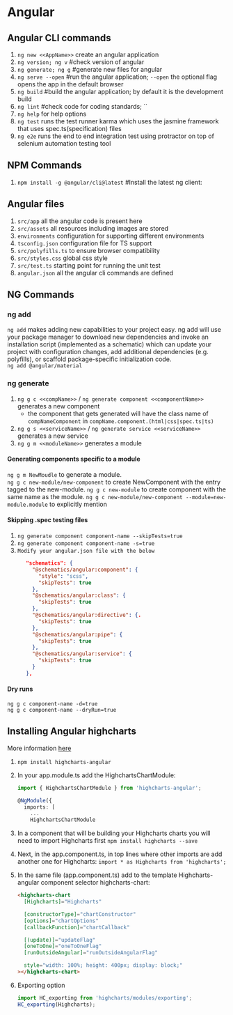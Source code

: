 # Angular

## Angular CLI commands

1. `ng new <<AppName>>` create an angular application
2. `ng version; ng v` #check version of angular
3. `ng generate; ng g` #generate new files for angular
4. `ng serve --open` #run the angular application; `--open` the optional flag opens the app in the default browser
5. `ng build` #build the angular application; by default it is the development build
6. `ng lint` #check code for coding standards; ``
7. `ng help` for help options
8. `ng test` runs the test runner karma which uses the jasmine framework that uses spec.ts(specification) files
9. `ng e2e` runs the end to end integration test using protractor on top of selenium automation testing tool

## NPM Commands

1. `npm install -g @angular/cli@latest` #Install the latest ng client:

## Angular files

1. `src/app` all the angular code is present here
2. `src/assets` all resources including images are stored
3. `environments` configuration for supporting different environments
4. `tsconfig.json` configuration file for TS support
5. `src/polyfills.ts` to ensure browser compatibility
6. `src/styles.css` global css style
7. `src/test.ts` starting point for running the unit test
8. `angular.json` all the angular cli commands are defined

## NG Commands

### ng add

`ng add` makes adding new capabilities to your project easy. ng add will use your package manager to download new dependencies and invoke an installation script (implemented as a schematic) which can update your project with configuration changes, add additional dependencies (e.g. polyfills), or scaffold package-specific initialization code.  
`ng add @angular/material`

### ng generate

1. `ng g c <<compName>>` / `ng generate component <<componentName>>` generates a new component
    - the component that gets generated will have the class name of `compNameComponent` in `compName.component.(html|css|spec.ts|ts)`
2. `ng g s <<serviceName>>` / `ng generate service <<serviceName>>` generates a new service
3. `ng g m <<moduleName>>` generates a module

#### Generating components specific to a module

`ng g m NewMoudle` to generate a module.  
`ng g c new-module/new-component` to create NewComponent with the entry tagged to the new-module.
`ng g c new-module` to create component with the same name as the module.
`ng g c new-module/new-component --module=new-module.module` to explicitly mention

#### Skipping .spec testing files

1. `ng generate component component-name --skipTests=true`
2. `ng generate component component-name -s=true`
3. `Modify your angular.json file with the below`

```json
      "schematics": {
        "@schematics/angular:component": {
          "style": "scss",
          "skipTests": true
        },
        "@schematics/angular:class": {
          "skipTests": true
        },
        "@schematics/angular:directive": {.
          "skipTests": true
        },
        "@schematics/angular:pipe": {
          "skipTests": true
        },
        "@schematics/angular:service": {
          "skipTests": true
        }
      },
```

#### Dry runs

`ng g c component-name -d=true`  
`ng g c component-name --dryRun=true`  

## Installing Angular highcharts

More information [here](https://github.com/highcharts/highcharts-angular)

1. `npm install highcharts-angular`
2. In your app.module.ts add the HighchartsChartModule:

    ```typescript
    import { HighchartsChartModule } from 'highcharts-angular';

    @NgModule({
      imports: [
        ...
        HighchartsChartModule
    ```

3. In a component that will be building your Highcharts charts you will need to import Highcharts first
`npm install highcharts --save`

4. Next, in the app.component.ts, in top lines where other imports are add another one for Highcharts:
`import * as Highcharts from 'highcharts';`

5. In the same file (app.component.ts) add to the template Highcharts-angular component selector highcharts-chart:

    ```html
    <highcharts-chart
      [Highcharts]="Highcharts"

      [constructorType]="chartConstructor"
      [options]="chartOptions"
      [callbackFunction]="chartCallback"

      [(update)]="updateFlag"
      [oneToOne]="oneToOneFlag"
      [runOutsideAngular]="runOutsideAngularFlag"

      style="width: 100%; height: 400px; display: block;"
    ></highcharts-chart>
    ```

6. Exporting option

    ```typescript
    import HC_exporting from 'highcharts/modules/exporting';
    HC_exporting(Highcharts);
    ```
